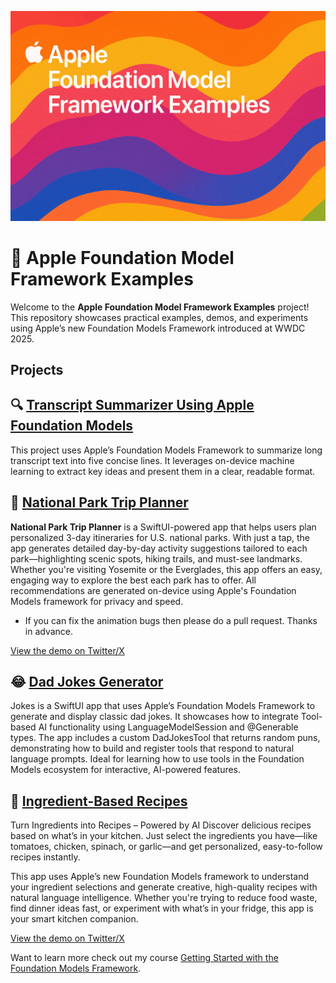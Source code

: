 
![Image](/promo.png)

# 🍎 Apple Foundation Model Framework Examples

Welcome to the **Apple Foundation Model Framework Examples** project! This repository showcases practical examples, demos, and experiments using Apple’s new Foundation Models Framework introduced at WWDC 2025.

## Projects 

## 🔍 [Transcript Summarizer Using Apple Foundation Models](/HelloWorld/)

This project uses Apple’s Foundation Models Framework to summarize long transcript text into five concise lines. It leverages on-device machine learning to extract key ideas and present them in a clear, readable format. 

## 🌲 [National Park Trip Planner](/Travel/)
**National Park Trip Planner** is a SwiftUI-powered app that helps users plan personalized 3-day itineraries for U.S. national parks. With just a tap, the app generates detailed day-by-day activity suggestions tailored to each park—highlighting scenic spots, hiking trails, and must-see landmarks. Whether you're visiting Yosemite or the Everglades, this app offers an easy, engaging way to explore the best each park has to offer. All recommendations are generated on-device using Apple's Foundation Models framework for privacy and speed.

- If you can fix the animation bugs then please do a pull request. Thanks in advance. 

[View the demo on Twitter/X](https://x.com/azamsharp/status/1933386643291189535)

## 😂 [Dad Jokes Generator](/Jokes/)

Jokes is a SwiftUI app that uses Apple’s Foundation Models Framework to generate and display classic dad jokes. It showcases how to integrate Tool-based AI functionality using LanguageModelSession and @Generable types. The app includes a custom DadJokesTool that returns random puns, demonstrating how to build and register tools that respond to natural language prompts. Ideal for learning how to use tools in the Foundation Models ecosystem for interactive, AI-powered features.

## 🍅 [Ingredient-Based Recipes](/Yummy/)

Turn Ingredients into Recipes – Powered by AI
Discover delicious recipes based on what’s in your kitchen. Just select the ingredients you have—like tomatoes, chicken, spinach, or garlic—and get personalized, easy-to-follow recipes instantly.

This app uses Apple’s new Foundation Models framework to understand your ingredient selections and generate creative, high-quality recipes with natural language intelligence. Whether you're trying to reduce food waste, find dinner ideas fast, or experiment with what’s in your fridge, this app is your smart kitchen companion.

[View the demo on Twitter/X](https://x.com/azamsharp/status/1934113611162718653)


Want to learn more check out my course [Getting Started with the Foundation Models Framework](https://azamsharp.teachable.com/p/getting-started-with-the-foundation-models-framework). 



